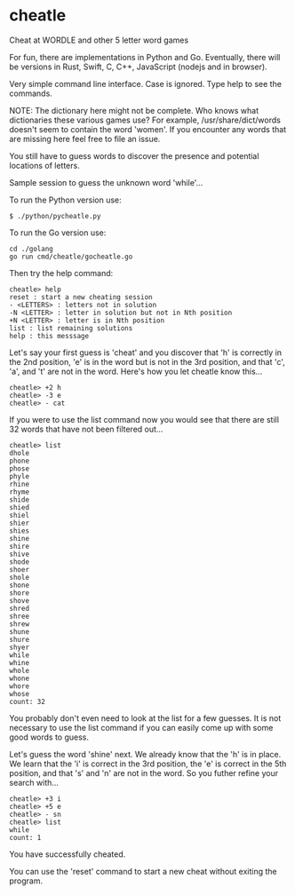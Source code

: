 # cheatle
Cheat at WORDLE and other 5 letter word games

For fun, there are implementations in Python and Go. Eventually, there will
be versions in Rust, Swift, C, C++, JavaScript (nodejs and in browser).

Very simple command line interface.
Case is ignored.
Type help to see the commands.

NOTE: The dictionary here might not be complete. Who knows what
dictionaries these various games use? For example,
/usr/share/dict/words doesn't seem to contain the word 'women'. If you
encounter any words that are missing here feel free to file an issue.

You still have to guess words to discover the presence and potential
locations of letters.

Sample session to guess the unknown word 'while'...

To run the Python version use:
```
$ ./python/pycheatle.py
```

To run the Go version use:
```
cd ./golang
go run cmd/cheatle/gocheatle.go
```
Then try the help command:
```
cheatle> help
reset : start a new cheating session
- <LETTERS> : letters not in solution
-N <LETTER> : letter in solution but not in Nth position
+N <LETTER> : letter is in Nth position
list : list remaining solutions
help : this messsage
```

Let's say your first guess is 'cheat' and you discover that 'h' is
correctly in the 2nd position, 'e' is in the word but is not in the
3rd position, and that 'c', 'a', and 't' are not in the word. Here's
how you let cheatle know this...

```
cheatle> +2 h
cheatle> -3 e
cheatle> - cat
```

If you were to use the list command now you would see that there are
still 32 words that have not been filtered out...

```
cheatle> list
dhole
phone
phose
phyle
rhine
rhyme
shide
shied
shiel
shier
shies
shine
shire
shive
shode
shoer
shole
shone
shore
shove
shred
shree
shrew
shune
shure
shyer
while
whine
whole
whone
whore
whose
count: 32
```

You probably don't even need to look at the list for a few guesses. It
is not necessary to use the list command if you can easily come up
with some good words to guess.

Let's guess the word 'shine' next. We already know that the 'h' is in
place. We learn that the 'i' is correct in the 3rd position, the 'e'
is correct in the 5th position, and that 's' and 'n' are not in the
word. So you futher refine your search with...

```
cheatle> +3 i
cheatle> +5 e
cheatle> - sn
cheatle> list
while
count: 1
```

You have successfully cheated.

You can use the 'reset' command to start a new cheat without exiting
the program.
